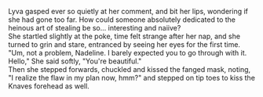 Lyva gasped ever so quietly at her comment, and bit her lips, wondering if she had gone too far. How could someone absolutely dedicated to the heinous art of stealing be so... interesting and naiive?    
She startled slightly at the poke, time felt strange after her nap, and she turned to grin and stare, entranced by seeing her eyes for the first time.   
"Um, not a problem, Nadeline. I barely expected you to go through with it. Hello," She said softly, "You're beautiful."   
Then she stepped forwards, chuckled and kissed the fanged mask, noting, "I realize the flaw in my plan now, hmm?" and stepped on tip toes to kiss the Knaves forehead as well.